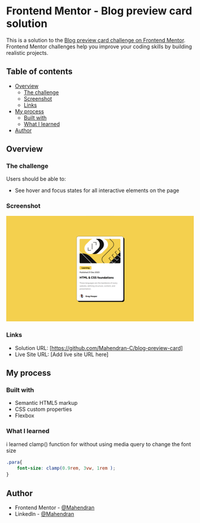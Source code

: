 # Frontend Mentor - Blog preview card solution

This is a solution to the [Blog preview card challenge on Frontend Mentor](https://www.frontendmentor.io/challenges/blog-preview-card-ckPaj01IcS). Frontend Mentor challenges help you improve your coding skills by building realistic projects. 

## Table of contents

- [Overview](#overview)
  - [The challenge](#the-challenge)
  - [Screenshot](#screenshot)
  - [Links](#links)
- [My process](#my-process)
  - [Built with](#built-with)
  - [What I learned](#what-i-learned)
- [Author](#author)




## Overview

### The challenge

Users should be able to:

- See hover and focus states for all interactive elements on the page

### Screenshot

![](./assets/images/blog-preview-card.png)



### Links

- Solution URL: [https://github.com/Mahendran-C/blog-preview-card]
- Live Site URL: [Add live site URL here]

## My process

### Built with

- Semantic HTML5 markup
- CSS custom properties
- Flexbox


### What I learned

i learned clamp() function for without using media query to change the font size



```css
.para{
    font-size: clamp(0.9rem, 3vw, 1rem );
}
```


## Author

- Frontend Mentor - [@Mahendran](https://www.frontendmentor.io/profile/Mahendran-C)
- Linkedln - [@Mahendran](https://www.linkedin.com/in/mahendran-c-1840b4174/)


